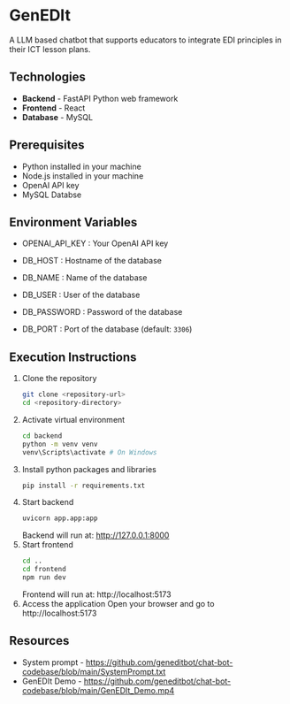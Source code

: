 # GenEDIt
A LLM based chatbot that supports educators to integrate EDI principles in their ICT lesson plans. 

## Technologies
- **Backend** - FastAPI Python web framework
- **Frontend** - React
- **Database** - MySQL

## Prerequisites 
- Python installed in your machine
- Node.js installed in your machine
- OpenAI API key
- MySQL Databse

## Environment Variables
- OPENAI_API_KEY : Your OpenAI API key

- DB_HOST : Hostname of the database
- DB_NAME : Name of the database
- DB_USER : User of the database
- DB_PASSWORD : Password of the database
- DB_PORT : Port of the database (default: `3306`)

## Execution Instructions
1. Clone the repository
   ```bash
   git clone <repository-url>
   cd <repository-directory>
   ```
2. Activate virtual environment
   ```bash
   cd backend
   python -m venv venv
   venv\Scripts\activate # On Windows
   ```
3. Install python packages and libraries
   ```bash
   pip install -r requirements.txt
   ```
4. Start backend
   ```bash
   uvicorn app.app:app 
   ```
   Backend will run at: http://127.0.0.1:8000
5. Start frontend
   ```bash
   cd ..
   cd frontend
   npm run dev
   ```
   Frontend will run at: http://localhost:5173
6. Access the application
   Open your browser and go to http://localhost:5173

## Resources
- System prompt - https://github.com/geneditbot/chat-bot-codebase/blob/main/SystemPrompt.txt
- GenEDIt Demo - https://github.com/geneditbot/chat-bot-codebase/blob/main/GenEDIt_Demo.mp4
